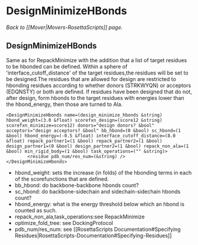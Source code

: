 # DesignMinimizeHBonds
*Back to [[Mover|Movers-RosettaScripts]] page.*
## DesignMinimizeHBonds

Same as for RepackMinimize with the addition that a list of target residues to be hbonded can be defined. Within a sphere of 'interface\_cutoff\_distance' of the target residues,the residues will be set to be designed.The residues that are allowed for design are restricted to hbonding residues according to whether donors (STRKWYQN) or acceptors (EDQNSTY) or both are defined. If residues have been designed that do not, after design, form hbonds to the target residues with energies lower than the hbond\_energy, then those are turned to Ala.

```
<DesignMinimizeHbonds name=(design_minimize_hbonds &string) hbond_weight=(3.0 &float) scorefxn_design=(score12 &string) scorefxn_minimize=score12) donors="design donors? &bool" acceptors="design acceptors? &bool" bb_hbond=(0 &bool) sc_hbond=(1 &bool) hbond_energy=(-0.5 &float) interface_cutoff_distance=(8.0 &float) repack_partner1=(1 &bool) repack_partner2=(1 &bool) design_partner1=(0 &bool) design_partner2=(1 &bool) repack_non_ala=(1 &bool) min_rigid_body=(1 &bool) task_operations=("" &string)>
        <residue pdb_num/res_num=(&string) />
</DesignMinimizeHbonds>
```

-   hbond\_weight: sets the increase (in folds) of the hbonding terms in each of the scorefunctions that are defined.
-   bb\_hbond: do backbone-backbone hbonds count?
-   sc\_hbond: do backbone-sidechain and sidechain-sidechain hbonds count?
-   hbond\_energy: what is the energy threshold below which an hbond is counted as such.
-   repack\_non\_ala,task\_operations:see RepackMinimize
-   optimize\_fold\_tree: see DockingProtocol
-   pdb\_num/res\_num: see [[RosettaScripts Documentation#Specifying Residues|RosettaScripts-Documentation#Specifying-Residues]]



